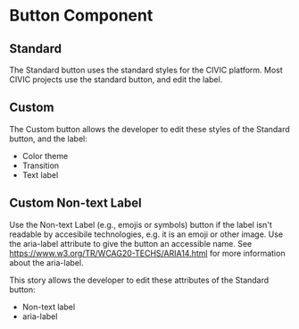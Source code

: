 # Button Component

## Standard

The Standard button uses the standard styles for the CIVIC platform. Most CIVIC projects use the standard button, and edit the label.

## Custom

The Custom button allows the developer to edit these styles of the Standard button, and the label:

- Color theme
- Transition
- Text label

## Custom Non-text Label

Use the Non-text Label (e.g., emojis or symbols) button if the label isn't readable by accesibile technologies, e.g. it is an emoji or other image. Use the aria-label attribute to give the button an accessible name. See https://www.w3.org/TR/WCAG20-TECHS/ARIA14.html for more information about the aria-label.

This story allows the developer to edit these attributes of the Standard button:

- Non-text label
- aria-label
